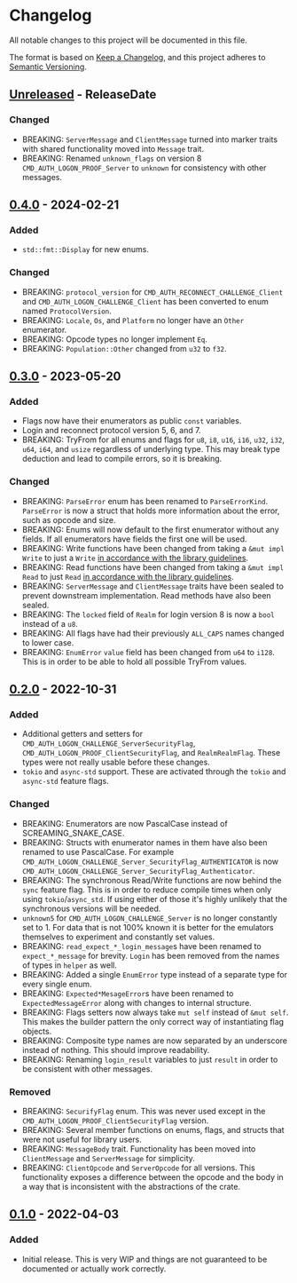 # Changelog

All notable changes to this project will be documented in this file.

The format is based on [Keep a Changelog](https://keepachangelog.com/en/1.0.0/),
and this project adheres to [Semantic Versioning](https://semver.org/spec/v2.0.0.html).

<!-- next-header -->

## [Unreleased] - ReleaseDate

### Changed

* BREAKING: `ServerMessage` and `ClientMessage` turned into marker traits with shared functionality moved into `Message`
  trait.
* BREAKING: Renamed `unknown_flags` on version 8 `CMD_AUTH_LOGON_PROOF_Server` to `unknown` for consistency with other
  messages.

## [0.4.0] - 2024-02-21

### Added

* `std::fmt::Display` for new enums.

### Changed

* BREAKING: `protocol_version` for `CMD_AUTH_RECONNECT_CHALLENGE_Client` and `CMD_AUTH_LOGON_CHALLENGE_Client` has been
  converted to enum named `ProtocolVersion`.
* BREAKING: `Locale`, `Os`, and `Platform` no longer have an `Other` enumerator.
* BREAKING: Opcode types no longer implement `Eq`.
* BREAKING: `Population::Other` changed from `u32` to `f32`.

## [0.3.0] - 2023-05-20

### Added

* Flags now have their enumerators as public `const` variables.
* Login and reconnect protocol version 5, 6, and 7.
* BREAKING: TryFrom for all enums and flags for `u8`, `i8`, `u16`, `i16`, `u32`, `i32`, `u64`, `i64`, and `usize`
  regardless of underlying type.
  This may break type deduction and lead to compile errors, so it is breaking.

### Changed

* BREAKING: `ParseError` enum has been renamed to `ParseErrorKind`. `ParseError` is now a struct that holds more
  information about the error, such as opcode and size.
* BREAKING: Enums will now default to the first enumerator without any fields. If all enumerators have fields the first
  one will be used.
* BREAKING: Write functions have been changed from taking a `&mut impl Write` to just
  a `Write` [in accordance with the library guidelines](https://rust-lang.github.io/api-guidelines/interoperability.html#c-rw-value).
* BREAKING: Read functions have been changed from taking a `&mut impl Read` to
  just `Read` [in accordance with the library guidelines](https://rust-lang.github.io/api-guidelines/interoperability.html#c-rw-value).
* BREAKING: `ServerMessage` and `ClientMessage` traits have been sealed to prevent downstream implementation. Read
  methods have also been sealed.
* BREAKING: The `locked` field of `Realm` for login version 8 is now a `bool` instead of a `u8`.
* BREAKING: All flags have had their previously `ALL_CAPS` names changed to lower case.
* BREAKING: `EnumError` `value` field has been changed from `u64` to `i128`. This is in order to be able to hold all
  possible TryFrom values.

## [0.2.0] - 2022-10-31

### Added

* Additional getters and setters
  for `CMD_AUTH_LOGON_CHALLENGE_ServerSecurityFlag`, `CMD_AUTH_LOGON_PROOF_ClientSecurityFlag`, and `RealmRealmFlag`.
  These types were not really usable before these changes.
* `tokio` and `async-std` support. These are activated through the `tokio` and `async-std` feature flags.

### Changed

* BREAKING: Enumerators are now PascalCase instead of SCREAMING_SNAKE_CASE.
* BREAKING: Structs with enumerator names in them have also been renamed to use PascalCase. For
  example `CMD_AUTH_LOGON_CHALLENGE_Server_SecurityFlag_AUTHENTICATOR` is
  now `CMD_AUTH_LOGON_CHALLENGE_Server_SecurityFlag_Authenticator`.
* BREAKING: The synchronous Read/Write functions are now behind the `sync` feature flag. This is in order to reduce
  compile times when only using `tokio`/`async_std`. If using either of those it's highly unlikely that the synchronous
  versions will be needed.
* `unknown5` for `CMD_AUTH_LOGON_CHALLENGE_Server` is no longer constantly set to 1. For data that is not 100% known it
  is better for the emulators themselves to experiment and constantly set values.
* BREAKING: `read_expect_*_login_message`s have been renamed to `expect_*_message` for brevity.
  `Login` has been removed from the names of types in `helper` as well.
* BREAKING: Added a single `EnumError` type instead of a separate type for every single enum.
* BREAKING: `Expected*MesageError`s have been renamed to `ExpectedMessageError` along with changes to internal
  structure.
* BREAKING: Flags setters now always take `mut self` instead of `&mut self`. This makes the builder pattern the only
  correct way of instantiating flag objects.
* BREAKING: Composite type names are now separated by an underscore instead of nothing. This should improve readability.
* BREAKING: Renaming `login_result` variables to just `result` in order to be consistent with other messages.

### Removed

* BREAKING: `SecurifyFlag` enum. This was never used except in the `CMD_AUTH_LOGON_PROOF_ClientSecurityFlag` version.
* BREAKING: Several member functions on enums, flags, and structs that were not useful for library users.
* BREAKING: `MessageBody` trait. Functionality has been moved into `ClientMessage` and `ServerMessage` for simplicity.
* BREAKING: `ClientOpcode` and `ServerOpcode` for all versions.
  This functionality exposes a difference between the opcode and the body in a way that is inconsistent with the
  abstractions of the crate.

## [0.1.0] - 2022-04-03

### Added

* Initial release. This is very WIP and things are not guaranteed to be documented or actually work correctly.

<!-- next-url -->

[Unreleased]: https://github.com/gtker/wow_messages/compare/wow_login_messages-v0.4.0...HEAD

[0.4.0]: https://github.com/gtker/wow_messages/compare/wow_login_messages-v0.3.0...wow_login_messages-v0.4.0

[0.3.0]: https://github.com/gtker/wow_messages/compare/wow_login_messages-v0.2.0...wow_login_messages-v0.3.0

[0.2.0]: https://github.com/gtker/wow_messages/releases/tag/wow_login_messages-v0.2.0

[0.1.0]: https://github.com/gtker/wow_messages/releases/tag/wow_login_messages-v0.1.0

